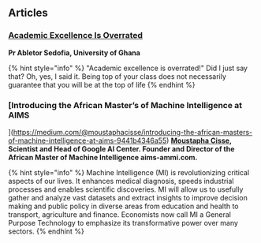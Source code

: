 ## Articles

### [Academic Excellence Is Overrated](http://www.defoyer.net/2016/05/academic-excellence-is-overrated-prof.html)
**Pr Abletor Sedofia, University of Ghana**

{% hint style="info" %}
"Academic excellence is overrated!" Did I just say that? Oh, yes, I said it. Being top of your class does not necessarily guarantee that you will be at the top of life
{% endhint %}


### [Introducing the African Master’s of Machine Intelligence at AIMS
](https://medium.com/@moustaphacisse/introducing-the-african-masters-of-machine-intelligence-at-aims-9441b4346a55)
**[Moustapha Cisse](https://www.linkedin.com/in/moustapha-cisse/), Scientist and Head of Google AI Center. Founder and Director of the African Master of Machine Intelligence aims-ammi.com.**

{% hint style="info" %}
Machine Intelligence (MI) is revolutionizing critical aspects of our lives. It enhances medical diagnosis, speeds industrial processes and enables scientific discoveries. MI will allow us to usefully gather and analyze vast datasets and extract insights to improve decision making and public policy in diverse areas from education and health to transport, agriculture and finance. Economists now call MI a General Purpose Technology to emphasize its transformative power over many sectors.
{% endhint %}
